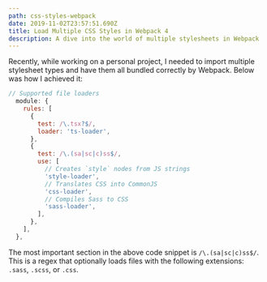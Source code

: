 ```yaml
---
path: css-styles-webpack
date: 2019-11-02T23:57:51.690Z
title: Load Multiple CSS Styles in Webpack 4
description: A dive into the world of multiple stylesheets in Webpack
---
```

Recently, while working on a personal project, I needed to import multiple stylesheet types and have them all bundled correctly by Webpack. Below was how I achieved it:

```js
// Supported file loaders
  module: {
    rules: [
      {
        test: /\.tsx?$/,
        loader: 'ts-loader',
      },
      {
        test: /\.(sa|sc|c)ss$/,
        use: [
          // Creates `style` nodes from JS strings
          'style-loader',
          // Translates CSS into CommonJS
          'css-loader',
          // Compiles Sass to CSS
          'sass-loader',
        ],
      },
    ],
  },
```

The most important section in the above code snippet is `/\.(sa|sc|c)ss$/`. This is a regex that optionally loads files with the following extensions: `.sass`, `.scss`, or `.css`.
